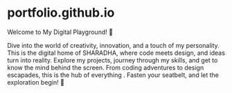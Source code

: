 # portfolio.github.io

Welcome to My Digital Playground! 🚀

Dive into the world of creativity, innovation, and a touch of my personality. This is the digital home of SHARADHA, where code meets design, and ideas turn into reality. Explore my projects, journey through my skills, and get to know the mind behind the screen. From coding adventures to design escapades, this is the hub of everything . Fasten your seatbelt, and let the exploration begin! 🌟
